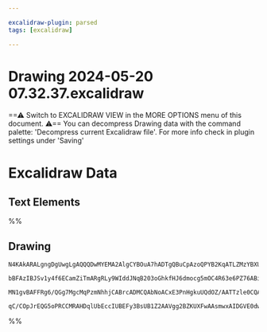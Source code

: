 ```yaml
---

excalidraw-plugin: parsed
tags: [excalidraw]

---
```

# Drawing 2024-05-20 07.32.37.excalidraw
==⚠ Switch to EXCALIDRAW VIEW in the MORE OPTIONS menu of this document. ⚠== You can decompress Drawing data with the command palette: 'Decompress current Excalidraw file'. For more info check in plugin settings under 'Saving'

# Excalidraw Data
## Text Elements
%%
## Drawing
```compressed-json
N4KAkARALgngDgUwgLgAQQQDwMYEMA2AlgCYBOuA7hADTgQBuCpAzoQPYB2KqATLZMzYBXUtiRoIACyhQ4zZAHoFAc0JRJQgEYA6bGwC2CgF7N6hbEcK4OCtptbErHALRY8RMpWdx8Q1TdIEfARcZgRmBShcZQUebTiABho6IIR9BA4oZm4AbQBdfghcODgAZSiocVRQMEh1NKqIImVpZNqGQgQKACFcbABrZVJhDmIAYTZ8NlJuCABiADMl5bbI

bBFAzIBJSv1y4f6ECamZiTmARgRLy9WIddJNqB203oGhkfHJ6dmocg5mOC4R63e6PZ76ABihHw+HKMGCs0EHhBGwyT12+zYhwA6iR1NwEtoAKz8Nao7YY35YhBwhESJEkFEPNHggBKwhaHHC2TQCVJd3J6LSAHlAdg1DBuOcEnzwGTmRS0hDOFAIbh9NDJWhzvzQSzdsrMqVCEYqjxZe09Yr9AAVLBQACCzS4EmCCygTLBlKBjoebAokhCxG4HCE

MN1gvBAFFRg6/QGg7MgcMqPzmNhhjCABrcADMCQAbNoACxE3PnHgkuUQdOZ/AATTzle0CQA7Aly5X+UY2AZuDV2vQCEIquc5QBfCMKoX6dlCUZc5g89DMSRAuC3IYkY2m7jm/lbz4nftyyDdSbBs5jACcN5vEIhq0grIQyjDQNmcyjABEfz+HxAE5To8mKHKKUDsP8IZhvg/JwIEZjCMwADipDbiaVShuG1YLOQ6QvqMTCEBwygnrUkAZLgmjBJe

qC/COpJrEQG5oPRCCMRAHDqlUbEccIUBEFy3BsUB1Z2AAVgg2BZKUXFwAAsmwxAIDGVE0dwCwEGE4CTnQCzQuE/bjiA45AA=
```
%%
